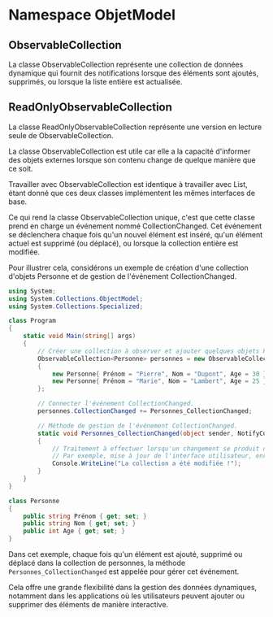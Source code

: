 # Namespace ObjetModel

## ObservableCollection<T> 
La classe ObservableCollection<T> représente une collection de données dynamique qui fournit des notifications lorsque des éléments sont ajoutés, supprimés, ou lorsque la liste entière est actualisée.

## ReadOnlyObservableCollection<T> 
La classe ReadOnlyObservableCollection<T> représente une version en lecture seule de ObservableCollection<T>.

La classe ObservableCollection<T> est utile car elle a la capacité d'informer des objets externes lorsque son contenu change de quelque manière que ce soit.

Travailler avec ObservableCollection<T> est identique à travailler avec List<T>, étant donné que ces deux classes implémentent les mêmes interfaces de base.

Ce qui rend la classe ObservableCollection<T> unique, c'est que cette classe prend en charge un événement nommé CollectionChanged. Cet événement se déclenchera chaque fois qu'un nouvel élément est inséré, qu'un élément actuel est supprimé (ou déplacé), ou lorsque la collection entière est modifiée.

Pour illustrer cela, considérons un exemple de création d'une collection d'objets Personne et de gestion de l'événement CollectionChanged.

```csharp
using System;
using System.Collections.ObjectModel;
using System.Collections.Specialized;

class Program
{
    static void Main(string[] args)
    {
        // Créer une collection à observer et ajouter quelques objets Personne.
        ObservableCollection<Personne> personnes = new ObservableCollection<Personne>()
        {
            new Personne{ Prénom = "Pierre", Nom = "Dupont", Age = 30 },
            new Personne{ Prénom = "Marie", Nom = "Lambert", Age = 25 },
        };

        // Connecter l'événement CollectionChanged.
        personnes.CollectionChanged += Personnes_CollectionChanged;

        // Méthode de gestion de l'événement CollectionChanged.
        static void Personnes_CollectionChanged(object sender, NotifyCollectionChangedEventArgs e)
        {
            // Traitement à effectuer lorsqu'un changement se produit dans la collection.
            // Par exemple, mise à jour de l'interface utilisateur, enregistrement des données, etc.
            Console.WriteLine("La collection a été modifiée !");
        }
    }
}

class Personne
{
    public string Prénom { get; set; }
    public string Nom { get; set; }
    public int Age { get; set; }
}
```

Dans cet exemple, chaque fois qu'un élément est ajouté, supprimé ou déplacé dans la collection de personnes, la méthode `Personnes_CollectionChanged` est appelée pour gérer cet événement.

Cela offre une grande flexibilité dans la gestion des données dynamiques, notamment dans les applications où les utilisateurs peuvent ajouter ou supprimer des éléments de manière interactive.